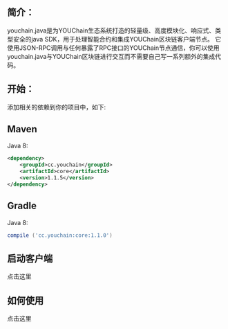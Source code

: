 简介：
---------------
youchain.java是为YOUChain生态系统打造的轻量级、高度模块化、响应式、类型安全的java SDK，用于处理智能合约和集成YOUChain区块链客户端节点。
它使用JSON-RPC调用与任何暴露了RPC接口的YOUChain节点通信，你可以使用youchain.java与YOUChain区块链进行交互而不需要自己写一系列额外的集成代码。

开始：
---------------

添加相关的依赖到你的项目中，如下:

Maven
-----

Java 8:

```xml
<dependency>
    <groupId>cc.youchain</groupId>
    <artifactId>core</artifactId>
    <version>1.1.5</version>
</dependency>
```

Gradle
------

Java 8:
```groovy
compile ('cc.youchain:core:1.1.0')
```
启动客户端
------
点击这里

如何使用
------
点击这里

